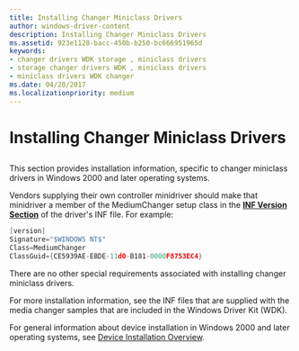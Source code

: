 ```yaml
---
title: Installing Changer Miniclass Drivers
author: windows-driver-content
description: Installing Changer Miniclass Drivers
ms.assetid: 923e1128-bacc-450b-b250-bc666951965d
keywords:
- changer drivers WDK storage , miniclass drivers
- storage changer drivers WDK , miniclass drivers
- miniclass drivers WDK changer
ms.date: 04/20/2017
ms.localizationpriority: medium
---
```


# Installing Changer Miniclass Drivers


## <span id="ddk_installing_changer_miniclass_drivers_kg"></span><span id="DDK_INSTALLING_CHANGER_MINICLASS_DRIVERS_KG"></span>


This section provides installation information, specific to changer miniclass drivers in Windows 2000 and later operating systems.

Vendors supplying their own controller minidriver should make that minidriver a member of the MediumChanger setup class in the [**INF Version Section**](https://msdn.microsoft.com/library/windows/hardware/ff547502) of the driver's INF file. For example:

```cpp
[version]
Signature="$WINDOWS NT$"
Class=MediumChanger
ClassGuid={CE5939AE-EBDE-11d0-B181-0000F8753EC4}
```

There are no other special requirements associated with installing changer miniclass drivers.

For more installation information, see the INF files that are supplied with the media changer samples that are included in the Windows Driver Kit (WDK).

For general information about device installation in Windows 2000 and later operating systems, see [Device Installation Overview](https://msdn.microsoft.com/library/windows/hardware/ff549455).

 

 




